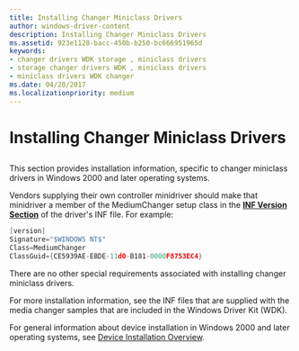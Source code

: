 ```yaml
---
title: Installing Changer Miniclass Drivers
author: windows-driver-content
description: Installing Changer Miniclass Drivers
ms.assetid: 923e1128-bacc-450b-b250-bc666951965d
keywords:
- changer drivers WDK storage , miniclass drivers
- storage changer drivers WDK , miniclass drivers
- miniclass drivers WDK changer
ms.date: 04/20/2017
ms.localizationpriority: medium
---
```


# Installing Changer Miniclass Drivers


## <span id="ddk_installing_changer_miniclass_drivers_kg"></span><span id="DDK_INSTALLING_CHANGER_MINICLASS_DRIVERS_KG"></span>


This section provides installation information, specific to changer miniclass drivers in Windows 2000 and later operating systems.

Vendors supplying their own controller minidriver should make that minidriver a member of the MediumChanger setup class in the [**INF Version Section**](https://msdn.microsoft.com/library/windows/hardware/ff547502) of the driver's INF file. For example:

```cpp
[version]
Signature="$WINDOWS NT$"
Class=MediumChanger
ClassGuid={CE5939AE-EBDE-11d0-B181-0000F8753EC4}
```

There are no other special requirements associated with installing changer miniclass drivers.

For more installation information, see the INF files that are supplied with the media changer samples that are included in the Windows Driver Kit (WDK).

For general information about device installation in Windows 2000 and later operating systems, see [Device Installation Overview](https://msdn.microsoft.com/library/windows/hardware/ff549455).

 

 




